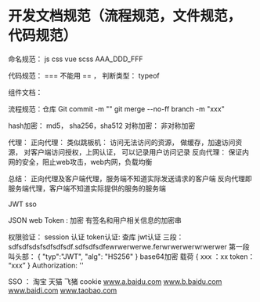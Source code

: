 # 开发文档规范（流程规范，文件规范， 代码规范）
命名规范：
    js css vue scss AAA_DDD_FFF

代码规范：
    === 不能用 == ， 判断类型： typeof 

组件文档：

流程规范：仓库 Git commit -m ""  git merge --no-ff branch -m "xxx"


hash加密： md5， sha256，sha512
对称加密： 
非对称加密



代理： 
    正向代理： 类似跳板机： 访问无法访问的资源， 做缓存，加速访问资源， 对客户端访问授权，上网认证， 可以记录用户访问记录
    反向代理： 保证内网的安全，阻止web攻击，web内网，负载均衡

总结： 
    正向代理及客户端代理，服务端不知道实际发送请求的客户端
    反向代理即服务端代理，客户端不知道实际提供的服务的服务端



JWT sso

JSON web Token : 加密   有签名和用户相关信息的加密串

权限验证：
    session 认证
    token认证: 查库
    jwt认证 三段： sdfsdfsdsfsdfsdfsdf.sdfsdfsdfewrwerwerwe.ferwrwerwerwrwerwer  第一段叫头部：
    {
        "typ":"JWT",
        "alg": "HS256"
    }
    base64加密
    载荷
    {
        xxx ：xx
        token： “xxx”
    }
    Authorization: ''

SSO  ： 淘宝 天猫 飞猪
cookie
www.a.baidu.com
www.b.baidu.com
www.baidi.com
www.taobao.com


